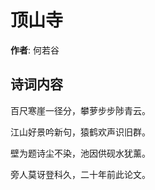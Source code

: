 # 顶山寺

**作者**: 何若谷

## 诗词内容

百尺寒崖一径分，攀萝步步陟青云。

江山好景吟新句，猿鹤欢声识旧群。

壁为题诗尘不染，池因供砚水犹薰。

旁人莫讶登科久，二十年前此论文。

